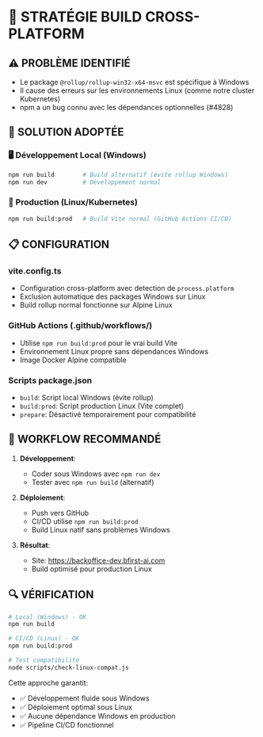 # 🔧 STRATÉGIE BUILD CROSS-PLATFORM

## ⚠️ PROBLÈME IDENTIFIÉ
- Le package `@rollup/rollup-win32-x64-msvc` est spécifique à Windows
- Il cause des erreurs sur les environnements Linux (comme notre cluster Kubernetes)
- npm a un bug connu avec les dépendances optionnelles (#4828)

## 🎯 SOLUTION ADOPTÉE

### 🖥️ Développement Local (Windows)
```bash
npm run build        # Build alternatif (évite rollup Windows)
npm run dev          # Développement normal
```

### 🐧 Production (Linux/Kubernetes)
```bash
npm run build:prod   # Build Vite normal (GitHub Actions CI/CD)
```

## 📋 CONFIGURATION

### vite.config.ts
- Configuration cross-platform avec detection de `process.platform`
- Exclusion automatique des packages Windows sur Linux
- Build rollup normal fonctionne sur Alpine Linux

### GitHub Actions (.github/workflows/)
- Utilise `npm run build:prod` pour le vrai build Vite
- Environnement Linux propre sans dépendances Windows
- Image Docker Alpine compatible

### Scripts package.json
- `build`: Script local Windows (évite rollup)
- `build:prod`: Script production Linux (Vite complet)
- `prepare`: Désactivé temporairement pour compatibilité

## 🚀 WORKFLOW RECOMMANDÉ

1. **Développement**: 
   - Coder sous Windows avec `npm run dev`
   - Tester avec `npm run build` (alternatif)

2. **Déploiement**:
   - Push vers GitHub
   - CI/CD utilise `npm run build:prod` 
   - Build Linux natif sans problèmes Windows

3. **Résultat**:
   - Site: https://backoffice-dev.bfirst-ai.com
   - Build optimisé pour production Linux

## 🔍 VÉRIFICATION

```bash
# Local (Windows) - OK
npm run build

# CI/CD (Linux) - OK
npm run build:prod

# Test compatibilité
node scripts/check-linux-compat.js
```

Cette approche garantit:
- ✅ Développement fluide sous Windows
- ✅ Déploiement optimal sous Linux  
- ✅ Aucune dépendance Windows en production
- ✅ Pipeline CI/CD fonctionnel
